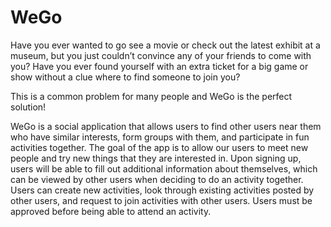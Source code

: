 # WeGo

Have you ever wanted to go see a movie or check out the latest exhibit at a museum, but you just couldn’t convince any of your friends to come with you? Have you ever found yourself with an extra ticket for a big game or show without a clue where to find someone to join you?

This is a common problem for many people and WeGo is the perfect solution!

WeGo is a social application that allows users to find other users near them who have similar interests, form groups with them, and participate in fun activities together. The goal of the app is to allow our users to meet new people and try new things that they are interested in. Upon signing up, users will be able to fill out additional information about themselves, which can be viewed by other users when deciding to do an activity together. Users can create new activities, look through existing activities posted by other users, and request to join activities with other users. Users must be approved before being able to attend an activity.

